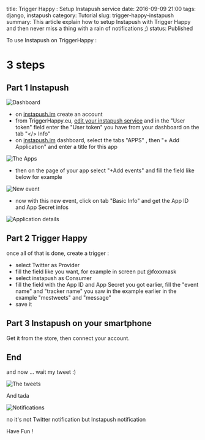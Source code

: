 title: Trigger Happy : Setup Instapush service
date: 2016-09-09 21:00
tags: django, instapush
category: Tutorial
slug: trigger-happy-instapush
summary: This article explain how to setup Instapush with Trigger Happy and then never miss a thing with a rain of notifications ;)
status: Published


To use Instapush on TriggerHappy :

3 steps 
=======

Part 1 Instapush
----------------

![Dashboard](https://blog.trigger-happy.eu/static/Instapush_dashboard.png)

* on [instapush.im](http://instapush.im) create an account 
* from TriggerHappy.eu, [edit your instapush service](https://trigger-happy.eu/th/service/) and in the "User token" field enter the "User token" you have from your dashboard on the tab "&lt;/&gt; Info"
* on [instapush.im](http://instapush.im) dashboard, select the tabs "APPS" , then "+ Add Application" and enter a title for this app	

![The Apps](https://blog.trigger-happy.eu/static/Instapush_dashboard_apps.png)

* then on the page of your app select "+Add events" and fill the field like below for example 

![New event](https://blog.trigger-happy.eu/static/Instapush_dashboard_app_new_event.png)

* now with this new event, click on tab "Basic Info" and get the App ID and App Secret infos

![Application details](https://blog.trigger-happy.eu/static/Instapush_dashboard_app_details.png)


Part 2 Trigger Happy
--------------------

once all of that is done, create a trigger :

* select Twitter as Provider
* fill the field like you want, for example in screen put @foxxmask
* select instapush as Consumer
* fill the field with the App ID and App Secret you got earlier, fill the "event name" and "tracker name" you saw in the example earlier in the example "mestweets" and "message"
* save it

Part 3 Instapush on your smartphone 
-----------------------------------

Get it from the store, then connect your account.


End
---

and now ... wait my tweet :)

![The tweets](https://blog.trigger-happy.eu/static/instapush_tweets.png)


And tada

![Notifications](https://blog.trigger-happy.eu/static/Instapush_notif.png)


no it's not Twitter notification but Instapush notification



Have Fun !
